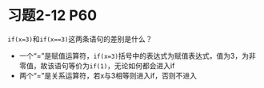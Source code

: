 # 习题2-12 P60
`if(x=3)`和`if(x==3)`这两条语句的差别是什么？

- 一个“=”是赋值运算符，`if(x=3)`括号中的表达式为赋值表达式，值为3，为非零值，故该语句等价为`if(1)`，无论如何都会进入if
- 两个“=”是关系运算符，若x与3相等则进入if，否则不进入